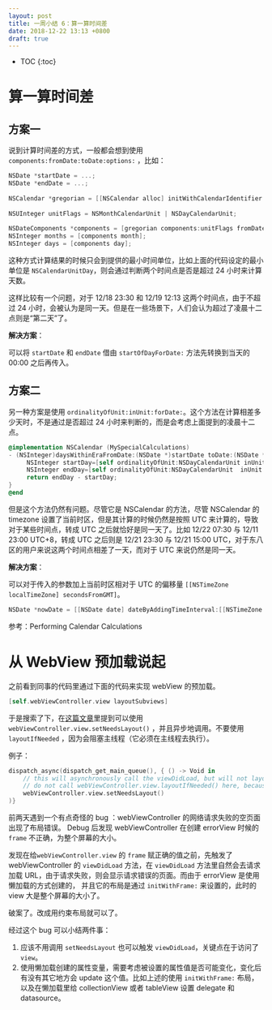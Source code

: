 ```yaml
---
layout: post
title: 一周小结 6：算一算时间差
date: 2018-12-22 13:13 +0800
draft: true
---
```


* TOC
{:toc}
# 算一算时间差

## 方案一

说到计算时间差的方式，一般都会想到使用`components:fromDate:toDate:options:` ，比如：

```objective-c
NSDate *startDate = ...;
NSDate *endDate = ...;
 
NSCalendar *gregorian = [[NSCalendar alloc] initWithCalendarIdentifier:NSGregorianCalendar];
 
NSUInteger unitFlags = NSMonthCalendarUnit | NSDayCalendarUnit;
 
NSDateComponents *components = [gregorian components:unitFlags fromDate:startDate  toDate:endDate options:0];
NSInteger months = [components month];
NSInteger days = [components day];
```

这种方式计算结果的时候只会到提供的最小时间单位，比如上面的代码设定的最小单位是 `NSCalendarUnitDay`，则会通过判断两个时间点是否是超过 24 小时来计算天数。

这样比较有一个问题，对于 12/18 23:30 和 12/19 12:13 这两个时间点，由于不超过 24 小时，会被认为是同一天。但是在一些场景下，人们会认为超过了凌晨十二点则是“第二天”了。

**解决方案**：

可以将 `startDate` 和 `endDate` 借由 `startOfDayForDate:` 方法先转换到当天的 00:00 之后再传入。

## 方案二

另一种方案是使用 `ordinalityOfUnit:inUnit:forDate:`。这个方法在计算相差多少天时，不是通过是否超过 24 小时来判断的，而是会考虑上面提到的凌晨十二点。

```objective-c
@implementation NSCalendar (MySpecialCalculations)
- (NSInteger)daysWithinEraFromDate:(NSDate *)startDate toDate:(NSDate *)endDate {
     NSInteger startDay=[self ordinalityOfUnit:NSDayCalendarUnit inUnit: NSEraCalendarUnit forDate:startDate];
     NSInteger endDay=[self ordinalityOfUnit:NSDayCalendarUnit  inUnit: NSEraCalendarUnit forDate:endDate];
     return endDay - startDay;
}
@end
```

但是这个方法仍然有问题。尽管它是 NSCalendar 的方法，尽管 NSCalendar 的 timezone 设置了当前时区，但是其计算的时候仍然是按照 UTC 来计算的，导致对于某些时间点，转成 UTC 之后就恰好是同一天了。比如 12/22 07:30 与 12/11 23:00 UTC+8，转成 UTC 之后则是 12/21 23:30 与 12/21 15:00 UTC，对于东八区的用户来说这两个时间点相差了一天，而对于 UTC 来说仍然是同一天。

**解决方案**：

可以对于传入的参数加上当前时区相对于 UTC 的偏移量 `[[NSTimeZone localTimeZone] secondsFromGMT]`。

```objective-c
NSDate *nowDate = [[NSDate date] dateByAddingTimeInterval:[[NSTimeZone localTimeZone] secondsFromGMT]];
```

参考：Performing Calendar Calculations

# 从 WebView 预加载说起

之前看到同事的代码里通过下面的代码来实现 webView 的预加载。

```objective-c
[self.webViewController.view layoutSubviews]
```

于是搜索了下，在[这篇文章](https://coderwall.com/p/trjkcg/preloading-uiwebview-or-wkwebview-in-swift)里提到可以使用 `webViewController.view.setNeedsLayout()` ，并且异步地调用。不要使用 `layoutIfNeeded` ，因为会阻塞主线程（它必须在主线程去执行）。

例子：

```swift
dispatch_async(dispatch_get_main_queue(), { () -> Void in
	// this will asynchronously call the viewDidLoad, but will not layout everything yet and will not block the main thread
	// do not call webViewController.view.layoutIfNeeded() here, because that will block the main thread in a RELEASE mode, which sucks big time
	webViewController.view.setNeedsLayout()
)}
```

前两天遇到一个有点奇怪的 bug ：webViewController 的网络请求失败的空页面出现了布局错误。 Debug 后发现 webViewController 在创建 errorView 时候的 `frame` 不正确，为整个屏幕的大小。

发现在给`webViewController.view` 的 `frame` 赋正确的值之前，先触发了 webViewController 的 `viewDidLoad` 方法，在 `viewDidLoad` 方法里自然会去请求加载 URL，由于请求失败，则会显示请求错误的页面。而由于 errorView 是使用懒加载的方式创建的， 并且它的布局是通过 `initWithFrame:` 来设置的，此时的 view 大是整个屏幕的大小了。

破案了。改成用约束布局就可以了。

经过这个 bug 可以小结两件事：

1. 应该不用调用 `setNeedsLayout` 也可以触发 `viewDidLoad`，关键点在于访问了 `view`。
2. 使用懒加载创建的属性变量，需要考虑被设置的属性值是否可能变化，变化后有没有其它地方会 update 这个值。比如上述的使用 `initWithFrame:` 布局，以及在懒加载里给 collectionView 或者 tableView 设置 delegate 和 datasource。